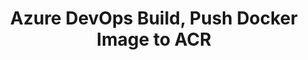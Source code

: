 ---
title: Azure DevOps Build, Push Docker Image to ACR
description: Create Azure Pipeline to Build and Push Docker Image to Azure Container Registry  
---
